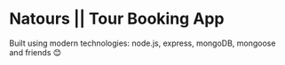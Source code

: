 # Natours || Tour Booking App

Built using modern technologies: node.js, express, mongoDB, mongoose and friends 😊
